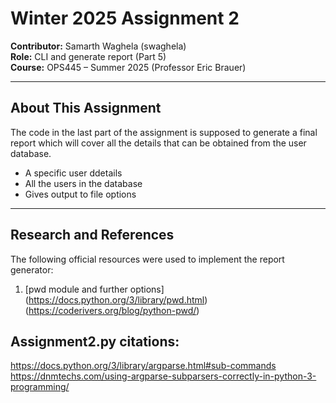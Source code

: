 # Winter 2025 Assignment 2
**Contributor:** Samarth Waghela (swaghela)  
**Role:** CLI and generate report (Part 5)  
**Course:** OPS445 – Summer 2025 (Professor Eric Brauer)  

---

## About This Assignment

The code in the last part of the assignment is supposed to generate a final report which will cover all the details that can be obtained from the user database.

- A specific user ddetails 
- All the users in the database
- Gives output to file options
---

## Research and References

The following official resources were used to implement the report generator:  

1. [pwd module and further options]
   (https://docs.python.org/3/library/pwd.html)
   (https://coderivers.org/blog/python-pwd/)
                                    
                                   
## Assignment2.py citations:
https://docs.python.org/3/library/argparse.html#sub-commands
https://dnmtechs.com/using-argparse-subparsers-correctly-in-python-3-programming/

